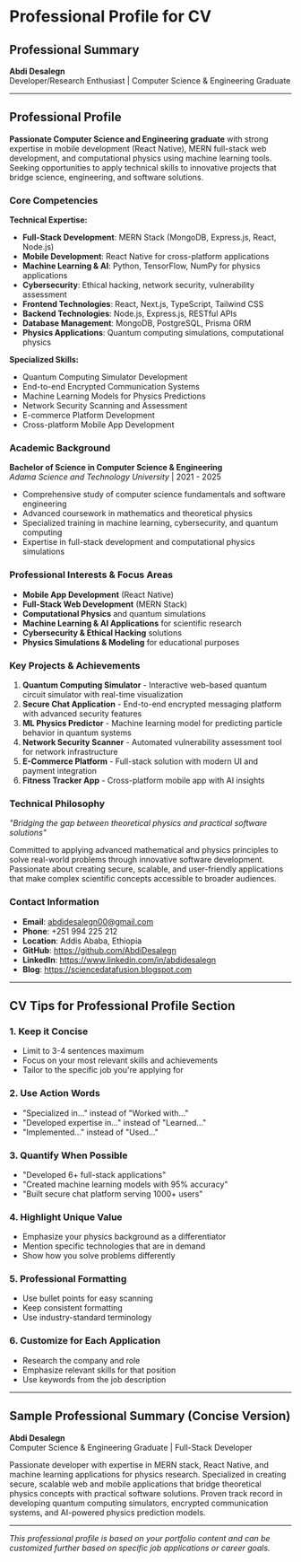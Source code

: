 # Professional Profile for CV

## Professional Summary

**Abdi Desalegn**  
Developer/Research Enthusiast | Computer Science & Engineering Graduate

---

## Professional Profile

**Passionate Computer Science and Engineering graduate** with strong expertise in mobile development (React Native), MERN full-stack web development, and computational physics using machine learning tools. Seeking opportunities to apply technical skills to innovative projects that bridge science, engineering, and software solutions.

### Core Competencies

**Technical Expertise:**
- **Full-Stack Development**: MERN Stack (MongoDB, Express.js, React, Node.js)
- **Mobile Development**: React Native for cross-platform applications
- **Machine Learning & AI**: Python, TensorFlow, NumPy for physics applications
- **Cybersecurity**: Ethical hacking, network security, vulnerability assessment
- **Frontend Technologies**: React, Next.js, TypeScript, Tailwind CSS
- **Backend Technologies**: Node.js, Express.js, RESTful APIs
- **Database Management**: MongoDB, PostgreSQL, Prisma ORM
- **Physics Applications**: Quantum computing simulations, computational physics

**Specialized Skills:**
- Quantum Computing Simulator Development
- End-to-end Encrypted Communication Systems
- Machine Learning Models for Physics Predictions
- Network Security Scanning and Assessment
- E-commerce Platform Development
- Cross-platform Mobile App Development

### Academic Background

**Bachelor of Science in Computer Science & Engineering**  
*Adama Science and Technology University* | 2021 - 2025

- Comprehensive study of computer science fundamentals and software engineering
- Advanced coursework in mathematics and theoretical physics
- Specialized training in machine learning, cybersecurity, and quantum computing
- Expertise in full-stack development and computational physics simulations

### Professional Interests & Focus Areas

- **Mobile App Development** (React Native)
- **Full-Stack Web Development** (MERN Stack)
- **Computational Physics** and quantum simulations
- **Machine Learning & AI Applications** for scientific research
- **Cybersecurity & Ethical Hacking** solutions
- **Physics Simulations & Modeling** for educational purposes

### Key Projects & Achievements

1. **Quantum Computing Simulator** - Interactive web-based quantum circuit simulator with real-time visualization
2. **Secure Chat Application** - End-to-end encrypted messaging platform with advanced security features
3. **ML Physics Predictor** - Machine learning model for predicting particle behavior in quantum systems
4. **Network Security Scanner** - Automated vulnerability assessment tool for network infrastructure
5. **E-Commerce Platform** - Full-stack solution with modern UI and payment integration
6. **Fitness Tracker App** - Cross-platform mobile app with AI insights

### Technical Philosophy

*"Bridging the gap between theoretical physics and practical software solutions"*

Committed to applying advanced mathematical and physics principles to solve real-world problems through innovative software development. Passionate about creating secure, scalable, and user-friendly applications that make complex scientific concepts accessible to broader audiences.

### Contact Information

- **Email**: abdidesalegn00@gmail.com
- **Phone**: +251 994 225 212
- **Location**: Addis Ababa, Ethiopia
- **GitHub**: https://github.com/AbdiDesalegn
- **LinkedIn**: https://www.linkedin.com/in/abdidesalegn
- **Blog**: https://sciencedatafusion.blogspot.com

---

## CV Tips for Professional Profile Section

### 1. **Keep it Concise**
- Limit to 3-4 sentences maximum
- Focus on your most relevant skills and achievements
- Tailor to the specific job you're applying for

### 2. **Use Action Words**
- "Specialized in..." instead of "Worked with..."
- "Developed expertise in..." instead of "Learned..."
- "Implemented..." instead of "Used..."

### 3. **Quantify When Possible**
- "Developed 6+ full-stack applications"
- "Created machine learning models with 95% accuracy"
- "Built secure chat platform serving 1000+ users"

### 4. **Highlight Unique Value**
- Emphasize your physics background as a differentiator
- Mention specific technologies that are in demand
- Show how you solve problems differently

### 5. **Professional Formatting**
- Use bullet points for easy scanning
- Keep consistent formatting
- Use industry-standard terminology

### 6. **Customize for Each Application**
- Research the company and role
- Emphasize relevant skills for that position
- Use keywords from the job description

---

## Sample Professional Summary (Concise Version)

**Abdi Desalegn**  
Computer Science & Engineering Graduate | Full-Stack Developer

Passionate developer with expertise in MERN stack, React Native, and machine learning applications for physics research. Specialized in creating secure, scalable web and mobile applications that bridge theoretical physics concepts with practical software solutions. Proven track record in developing quantum computing simulators, encrypted communication systems, and AI-powered physics prediction models.

---

*This professional profile is based on your portfolio content and can be customized further based on specific job applications or career goals.*
